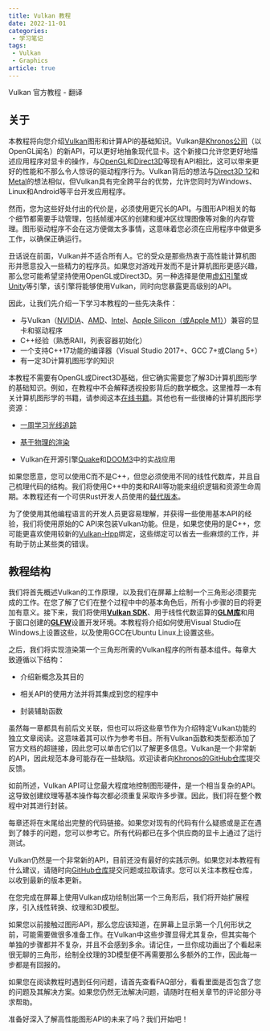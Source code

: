 ```yaml
---
title: Vulkan 教程
date: 2022-11-01
categories:
 - 学习笔记
tags:
 - Vulkan
 - Graphics
article: true
---
```


Vulkan 官方教程 -  翻译

<!-- more -->

## 关于

本教程将向您介绍[Vulkan](https://www.khronos.org/vulkan/)图形和计算API的基础知识。Vulkan是[Khronos公司](https://www.khronos.org/)（以OpenGL闻名）的新API，可以更好地抽象现代显卡。这个新接口允许您更好地描述应用程序对显卡的操作，与[OpenGL](https://en.wikipedia.org/wiki/OpenGL)和[Direct3D](https://en.wikipedia.org/wiki/Direct3D)等现有API相比，这可以带来更好的性能和不那么令人惊讶的驱动程序行为。Vulkan背后的想法与[Direct3D 12](https://en.wikipedia.org/wiki/Direct3D#Direct3D_12)和[Metal](https://en.wikipedia.org/wiki/Metal_(API))的想法相似，但Vulkan具有完全跨平台的优势，允许您同时为Windows、Linux和Android等平台开发应用程序。

然而，您为这些好处付出的代价是，必须使用更冗长的API。与图形API相关的每个细节都需要手动管理，包括帧缓冲区的创建和缓冲区纹理图像等对象的内存管理。图形驱动程序不会在这方便做太多事情，这意味着您必须在应用程序中做更多工作，以确保正确运行。

丑话说在前面，Vulkan并不适合所有人。它的受众是那些热衷于高性能计算机图形并愿意投入一些精力的程序员。如果您对游戏开发而不是计算机图形更感兴趣，那么您可能希望坚持使用OpenGL或Direct3D。另一种选择是使用[虚幻引擎](https://en.wikipedia.org/wiki/Unreal_Engine#Unreal_Engine_4)或[Unity](https://en.wikipedia.org/wiki/Unity_(game_engine))等引擎，该引擎将能够使用Vulkan，同时向您暴露更高级别的API。

因此，让我们先介绍一下学习本教程的一些先决条件：

- 与Vulkan（[NVIDIA](https://developer.nvidia.com/vulkan-driver)、[AMD](http://www.amd.com/en-us/innovations/software-technologies/technologies-gaming/vulkan)、[Intel](https://software.intel.com/en-us/blogs/2016/03/14/new-intel-vulkan-beta-1540204404-graphics-driver-for-windows-78110-1540)、[Apple Silicon（或Apple M1）](https://www.phoronix.com/scan.php?page=news_item&px=Apple-Silicon-Vulkan-MoltenVK)）兼容的显卡和驱动程序
- C++经验（熟悉RAII，列表容器初始化）
- 一个支持C++17功能的编译器（Visual Studio 2017+、GCC 7+或Clang 5+）
- 有一定3D计算机图形学的知识

本教程不需要有OpenGL或Direct3D基础，但它确实需要您了解3D计算机图形学的基础知识。例如，在教程中不会解释透视投影背后的数学概念。这里推荐一本有关计算机图形学的书籍，请参阅这本[在线书籍](https://paroj.github.io/gltut/)。其他也有一些很棒的计算机图形学资源：

- [一周学习光线追踪](https://github.com/RayTracing/raytracing.github.io)

- [基于物理的渲染](http://www.pbr-book.org/)

- Vulkan在开源引擎[Quake](https://github.com/Novum/vkQuake)和[DOOM3](https://github.com/DustinHLand/vkDOOM3)中的实战应用

如果您愿意，您可以使用C而不是C++，但您必须使用不同的线性代数库，并且自己梳理代码的结构。我们将使用C++中的类和RAII等功能来组织逻辑和资源生命周期。本教程还有一个可供Rust开发人员使用的[替代版本](https://github.com/bwasty/vulkan-tutorial-rs)。

为了使使用其他编程语言的开发人员更容易理解，并获得一些使用基本API的经验，我们将使用原始的C API来包装Vulkan功能。但是，如果您使用的是C++，您可能更喜欢使用较新的[Vulkan-Hpp](https://github.com/KhronosGroup/Vulkan-Hpp)绑定，这些绑定可以省去一些麻烦的工作，并有助于防止某些类的错误。

## 教程结构

我们将首先概述Vulkan的工作原理，以及我们在屏幕上绘制一个三角形必须要完成的工作。在您了解了它们在整个过程中中的基本角色后，所有小步骤的目的将更加有意义。接下来，我们将使用[**Vulkan SDK**](https://lunarg.com/vulkan-sdk/)、用于线性代数运算的[**GLM库**](http://glm.g-truc.net/)和用于窗口创建的[**GLFW**](http://www.glfw.org/)设置开发环境。本教程将介绍如何使用Visual Studio在Windows上设置这些，以及使用GCC在Ubuntu Linux上设置这些。

之后，我们将实现渲染第一个三角形所需的Vulkan程序的所有基本组件。每章大致遵循以下结构：

- 介绍新概念及其目的

- 相关API的使用方法并将其集成到您的程序中

- 封装辅助函数

虽然每一章都具有前后文关联，但也可以将这些章节作为介绍特定Vulkan功能的独立文章阅读。这意味着其可以作为参考书目。所有Vulkan函数和类型都添加了官方文档的超链接，因此您可以单击它们以了解更多信息。Vulkan是一个非常新的API，因此规范本身可能存在一些缺陷。欢迎读者向[Khronos的GitHub仓库](https://github.com/Overv/VulkanTutorial)提交反馈。

如前所述，Vulkan API可让您最大程度地控制图形硬件，是一个相当复杂的API。这导致创建纹理等基本操作每次都必须重复采取许多步骤。因此，我们将在整个教程中对其进行封装。

每章还将在末尾给出完整的代码链接。如果您对现有的代码有什么疑惑或是正在遇到了棘手的问题，您可以参考它。所有代码都已在多个供应商的显卡上通过了运行测试。

Vulkan仍然是一个非常新的API，目前还没有最好的实践示例。如果您对本教程有什么建议，请随时向[GitHub仓库](https://github.com/Overv/VulkanTutorial)提交问题或拉取请求。您可以关注本教程仓库，以收到最新的版本更新。

在您完成在屏幕上使用Vulkan成功绘制出第一个三角形后，我们将开始扩展程序，引入线性转换、纹理和3D模型。

如果您以前接触过图形API，那么您应该知道，在屏幕上显示第一个几何形状之前，可能需要做很多准备工作。在Vulkan中这些步骤显得尤其复杂，但其实每个单独的步骤都并不复杂，并且不会感到多余。请记住，一旦你成功画出了个看起来很无聊的三角形，绘制全纹理的3D模型便不再需要那么多额外的工作，因此每一步都是有回报的。

如果您在阅读教程时遇到任何问题，请首先查看FAQ部分，看看里面是否包含了您的问题及其解决方案。如果您仍然无法解决问题，请随时在相关章节的评论部分寻求帮助。

准备好深入了解高性能图形API的未来了吗？我们开始吧！
